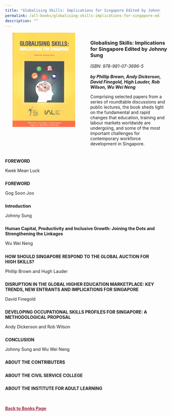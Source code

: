 ```yaml
---
title: "Globalising Skills: Implications for Singapore Edited by Johnny Sung"
permalink: /all-books/globalising-skills-implications-for-singapore-edited-by-johnny-sung/
description: ""
---
```

<style>


.grid-container {
	display: grid;
	grid-template-columns: 50% 50%;
	grid-gap: 5%
	}
	
img {
		object-fit: contain;
		width: 100%;
		height: 80%;
	}	

.chapter-divider {
	margin-top: 5%;
	}	
	
.back a
{
	color: #9f2943;
	font-weight: bold;
	
}	


</style>

<div class="grid-container">
	<div class="grid-child"><img src="/images/Books/Globalising%20Skills_%20Implications%20for%20Singapore.jpg"></div>
	<div class="grid-child">
		<h3>Globalising Skills: Implications for Singapore Edited by Johnny Sung</h3>
		<i>ISBN: 978-981-07-3696-5</i><br>
		<i></i><br>
		<b><i>by Phillip Brown, Andy Dickerson, David Finegold, High Lauder, Rob Wilson, Wu Wei Neng</i></b>
		<p>Comprising selected papers from a series of roundtable discussions and public lectures, the book sheds light on the fundamental and rapid changes that education, training and labour markets worldwide are undergoing, and some of the most important challenges for contemporary workforce development in Singapore.</p>
	</div>

</div>

<div>

<div class="chapter-divider">
<p><b>FOREWORD</b></p>
Kwek Mean Luck
</div>
	
<div class="chapter-divider">
<p><b>FOREWORD</b></p>
Gog Soon Joo
</div>
		
<div class="chapter-divider">
<p><b>Introduction</b></p>
Johnny Sung
</div>
	
<div class="chapter-divider">
<p><b>Human Capital, Productivity and Inclusive Growth: Joining the Dots and Strengthening the Linkages</b></p>
Wu Wei Neng
</div>
	
<div class="chapter-divider">
<p><b>HOW SHOULD SINGAPORE RESPOND TO THE GLOBAL AUCTION FOR HIGH SKILLS?</b></p>
Phillip Brown and Hugh Lauder
</div>
	
<div class="chapter-divider">
<p><b>DISRUPTION IN THE GLOBAL HIGHER EDUCATION MARKETPLACE: KEY TRENDS, NEW ENTRANTS AND IMPLICATIONS FOR SINGAPORE</b></p>
David Finegold
</div>

	
<div class="chapter-divider">
<p><b>DEVELOPING OCCUPATIONAL SKILLS PROFILES FOR SINGAPORE: A METHODOLOGICAL PROPOSAL</b></p>
Andy Dickerson and Rob Wilson
</div>

	
<div class="chapter-divider">
<p><b>CONCLUSION</b></p>
Johnny Sung and Wu Wei Neng
</div>

	
<div class="chapter-divider">
<p><b>ABOUT THE CONTRIBUTERS</b></p>

</div>

	
<div class="chapter-divider">
<p><b>ABOUT THE CIVIL SERVICE COLLEGE</b></p>

</div>
	
<div class="chapter-divider">
<p><b>ABOUT THE INSTITUTE FOR ADULT LEARNING</b></p>

</div>	






</div>



<br>
<br>
<div class="back">
<a href="/books/">Back to Books Page</a>	

</div>